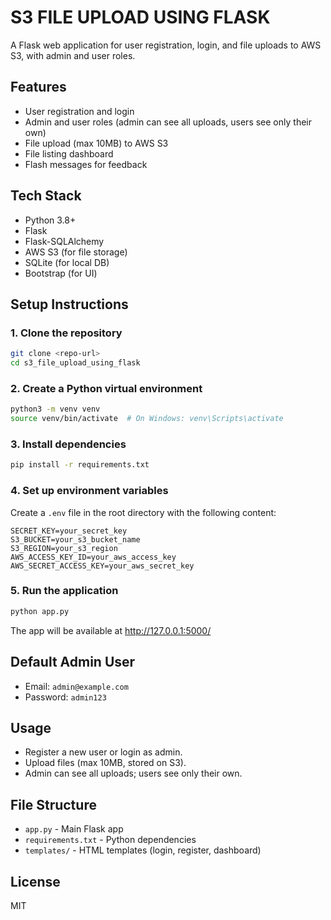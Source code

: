 # S3 FILE UPLOAD USING FLASK

A Flask web application for user registration, login, and file uploads to AWS S3, with admin and user roles.

## Features
- User registration and login
- Admin and user roles (admin can see all uploads, users see only their own)
- File upload (max 10MB) to AWS S3
- File listing dashboard
- Flash messages for feedback

## Tech Stack
- Python 3.8+
- Flask
- Flask-SQLAlchemy
- AWS S3 (for file storage)
- SQLite (for local DB)
- Bootstrap (for UI)

## Setup Instructions

### 1. Clone the repository
```bash
git clone <repo-url>
cd s3_file_upload_using_flask
```

### 2. Create a Python virtual environment
```bash
python3 -m venv venv
source venv/bin/activate  # On Windows: venv\Scripts\activate
```

### 3. Install dependencies
```bash
pip install -r requirements.txt
```

### 4. Set up environment variables
Create a `.env` file in the root directory with the following content:
```
SECRET_KEY=your_secret_key
S3_BUCKET=your_s3_bucket_name
S3_REGION=your_s3_region
AWS_ACCESS_KEY_ID=your_aws_access_key
AWS_SECRET_ACCESS_KEY=your_aws_secret_key
```

### 5. Run the application
```bash
python app.py
```
The app will be available at http://127.0.0.1:5000/

## Default Admin User
- Email: `admin@example.com`
- Password: `admin123`

## Usage
- Register a new user or login as admin.
- Upload files (max 10MB, stored on S3).
- Admin can see all uploads; users see only their own.

## File Structure
- `app.py` - Main Flask app
- `requirements.txt` - Python dependencies
- `templates/` - HTML templates (login, register, dashboard)

## License
MIT
